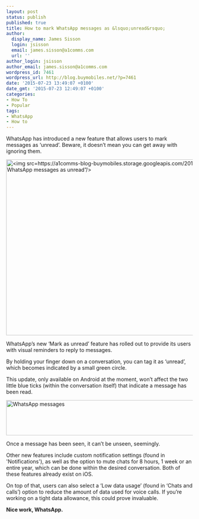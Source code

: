 ```yaml
---
layout: post
status: publish
published: true
title: How to mark WhatsApp messages as &lsquo;unread&rsquo;
author:
  display_name: James Sisson
  login: jsisson
  email: james.sisson@a1comms.com
  url: ''
author_login: jsisson
author_email: james.sisson@a1comms.com
wordpress_id: 7461
wordpress_url: http://blog.buymobiles.net/?p=7461
date: '2015-07-23 13:49:07 +0100'
date_gmt: '2015-07-23 12:49:07 +0100'
categories:
- How To
- Popular
tags:
- WhatsApp
- How to
---
```

<p><span class="postStandFirst">WhatsApp has introduced a new feature that allows users to mark messages as &lsquo;unread&rsquo;. Beware, it doesn&rsquo;t mean you can get away with ignoring them.</span></p>
<p><img class=" size-full wp-image-7462 aligncenter" src="https://a1comms-blog-buymobiles.storage.googleapis.com/2015/07/WhatsApp.jpg" alt="<img src=https://a1comms-blog-buymobiles.storage.googleapis.com/2015/07/WhatsApp.jpg alt=&rdquo;how to mark WhatsApp messages as unread&rdquo;/>" width="819" height="475" /></p>
<p>WhatsApp&rsquo;s new &lsquo;Mark as unread&rsquo; feature has rolled out to provide its users with visual reminders to reply to messages.</p>
<p>By holding your finger down on a conversation, you can tag it as &lsquo;unread&rsquo;, which becomes indicated by a small green circle.</p>
<p>This update, only available on Android at the moment, won&rsquo;t affect the two little blue ticks (within the conversation itself) that indicate a message has been read.</p>
<p><img class=" size-full wp-image-7463 aligncenter" src="https://a1comms-blog-buymobiles.storage.googleapis.com/2015/07/WhatsApp-messages.jpg" alt="WhatsApp messages" width="592" height="95" /></p>
<p>Once a message has been seen, it can&rsquo;t be unseen, seemingly.</p>
<p>Other new features include custom notification settings (found in 'Notifications'), as well as the option to mute chats for 8 hours, 1 week or an entire year, which can be done within the desired conversation. Both of these features already exist on iOS.</p>
<p>On top of that, users can also select a &lsquo;Low data usage&rsquo; (found in &lsquo;Chats and calls&rsquo;) option to reduce the amount of data used for voice calls. If you&rsquo;re working on a tight data allowance, this could prove invaluable.</p>
<p><strong>Nice work, WhatsApp.</strong></p>

